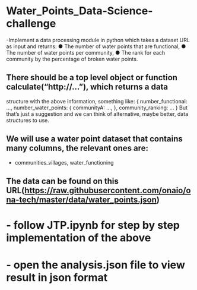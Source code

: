 # Water_Points_Data-Science-challenge
-Implement a data processing module in python which takes a dataset URL as input and returns:
● The number of water points that are functional,
● The number of water points per community,
● The rank for each community by the percentage of broken water points.
## There should be a top level object or function calculate(“http://...”), which returns a data
structure with the above information, something like:
{
number_functional: ...,
number_water_points: {
communityA: ...,
},
community_ranking: ...
}
But that’s just a suggestion and we can think of alternative, maybe better, data structures
to use.
## We will use a water point dataset that contains many columns, the relevant ones are:
- communities_villages, water_functioning
## The data can be found on this URL(https://raw.githubusercontent.com/onaio/ona-tech/master/data/water_points.json)

# - follow JTP.ipynb for step by step implementation of the above

# - open the analysis.json file to view result in json format
